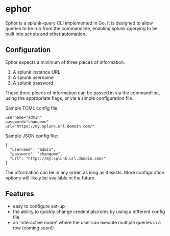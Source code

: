 # ephor
Ephor is a splunk-query CLI implemented in Go. It is designed to allow queries to be run from the commandline, enabling splunk querying to be built into scripts and other automation.

## Configuration
Ephor expects a minimum of three pieces of information.
1. A splunk instance URL
2. A splunk username
3. A splunk password

These three pieces of information can be passed in via the commandline, using the appropriate flags, or via a simple configuration file.

Sample TOML config file:
  ```
  username="admin"
  password="changeme"
  url="https://my.splunk.url.domain.com/"
  ```
Sample JSON config file:
  ```
  {
    "username": "admin",
    "password": "changeme",
    "url": "https://my.splunk.url.domain.com/"
  }
  ```
The information can be in any order, as long as it exists. More configuration options will likely be available in the future.

## Features
+ easy to configure set-up
+ the ability to quickly change credentials/roles by using a different config file
+ an 'interactive mode' where the user can execute multiple queries in a row (coming soon!)
